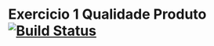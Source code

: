 # Exercicio 1 Qualidade Produto [![Build Status](https://travis-ci.org/vinimtex/exercicio2QualidadeProduto.svg?branch=master)](https://travis-ci.org/vinimtex/exercicio2QualidadeProduto)
